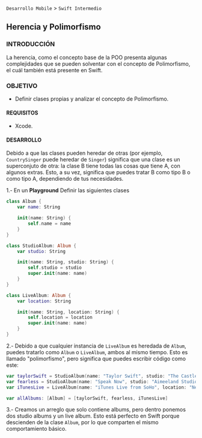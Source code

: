

`Desarrollo Mobile` > `Swift Intermedio` 

## Herencia y Polimorfismo

### INTRODUCCIÓN

La herencia, como el concepto base de la POO presenta algunas complejidades que se pueden solventar con el concepto de Polimorfismo, el cuál también está presente en Swift.

### OBJETIVO

- Definir clases propias y analizar el concepto de Polimorfismo.

#### REQUISITOS

- Xcode.


#### DESARROLLO

Debido a que las clases pueden heredar de otras (por ejemplo, `CountrySinger` puede heredar de `Singer`) significa que una clase es un superconjuto de otra: la clase B tiene todas las cosas que tiene A, con algunos extras. Esto, a su vez, significa que puedes tratar B como tipo B o como tipo A, dependiendo de tus necesidades.

1.- En un **Playground** Definir las siguientes clases

```swift
class Album {
    var name: String

    init(name: String) {
        self.name = name
    }
}

class StudioAlbum: Album {
    var studio: String

    init(name: String, studio: String) {
        self.studio = studio
        super.init(name: name)
    }
}

class LiveAlbum: Album {
    var location: String

    init(name: String, location: String) {
        self.location = location
        super.init(name: name)
    }
}
```

2.- Debido a que cualquier instancia de `LiveAlbum` es heredada de `Album`, puedes tratarlo como `Album` o `LiveAlbum`, ambos al mismo tiempo. Esto es llamado "polimorfismo", pero significa que puedes escribir código como este:

```swift
var taylorSwift = StudioAlbum(name: "Taylor Swift", studio: "The Castles Studios")
var fearless = StudioAlbum(name: "Speak Now", studio: "Aimeeland Studio")
var iTunesLive = LiveAlbum(name: "iTunes Live from SoHo", location: "New York")

var allAlbums: [Album] = [taylorSwift, fearless, iTunesLive]
```

3.- Creamos un arreglo que solo contiene albums, pero dentro ponemos dos studio albums y un live album. Esto está perfecto en Swift porque descienden de la clase `Album`, por lo que comparten el mismo comportamiento básico.
